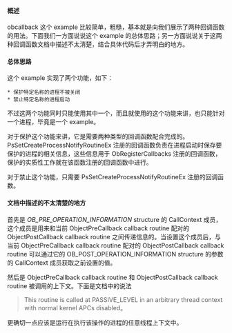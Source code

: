 #### 概述
obcallback 这个 example 比较简单，粗糙，基本就是向我们展示了两种回调函数的用法。下面我们一方面说说这个 example 的总体思路；另一方面说说关于这两种回调函数文档中描述不太清楚，结合具体代码后才弄明白的地方。

#### 总体思路
这个 example 实现了两个功能，如下：

    * 保护特定名称的进程不被关闭
    * 禁止特定名称的进程启动

不过这两个功能同时只能使用其中一个，而且就使用的这个功能来讲，也只能针对一个进程，毕竟是一个 example。

对于保护这个功能来讲，它是需要两种类型的回调函数配合完成的。PsSetCreateProcessNotifyRoutineEx 注册的回调函数负责在进程启动时保存要保护的进程的相关信息，这些信息用于 ObRegisterCallbacks 注册的回调函数，保护的实质性工作就在该函数注册的回调函数中进行。

对于禁止这个功能，只需要 PsSetCreateProcessNotifyRoutineEx 注册的回调函数。

#### 文档中描述的不太清楚的地方
首先是 *OB_PRE_OPERATION_INFORMATION* structure 的 CallContext 成员，这个成员是用来和当前 ObjectPreCallback callback routine 配对的 ObjectPostCallback callback routine 之间传递信息的。当设置这个成员后，与当前 ObjectPreCallback callback routine 配对的 ObjectPostCallback callback routine 可以通过它的 OB_POST_OPERATION_INFORMATION structure 的参数的 CallContext 成员获取之前设置的值。

然后是 ObjectPreCallback callback routine 和 ObjectPostCallback callback routine 被调用的上下文。下面是文档中的说法 

> This routine is called at PASSIVE_LEVEL in an arbitrary thread context with normal kernel APCs disabled。

更确切一点应该是运行在执行该操作的进程的任意线程上下文中。